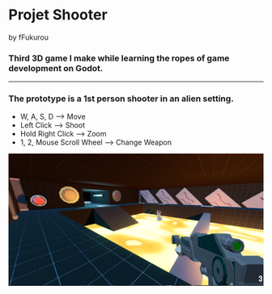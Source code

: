 # Projet Shooter

by fFukurou
### Third 3D game I make while learning the ropes of game development on Godot.

------------

### The prototype is a 1st person shooter in an alien setting.

- W, A, S, D --> Move
- Left Click --> Shoot
- Hold Right Click --> Zoom
- 1, 2, Mouse Scroll Wheel --> Change Weapon


![alt text](image.png)